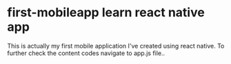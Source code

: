 # first-mobileapp learn react native app
This is actually my first mobile application I've created using react native. 
To further check the content codes navigate to app.js file..
